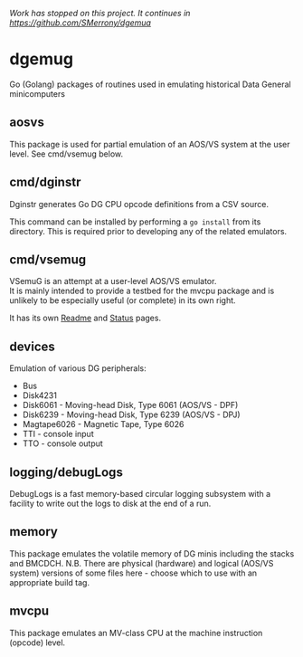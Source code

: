_Work has stopped on this project. It continues in https://github.com/SMerrony/dgemua_

# dgemug
Go (Golang) packages of routines used in emulating historical Data General minicomputers

## aosvs
This package is used for partial emulation of an AOS/VS system at the user level. See cmd/vsemug below.

## cmd/dginstr
Dginstr generates Go DG CPU opcode definitions from a CSV source.

This command can be installed by performing a `go install` from its directory.  This is required prior to developing any of the related emulators.

## cmd/vsemug
VSemuG is an attempt at a user-level AOS/VS emulator.  
It is mainly intended to provide a testbed for the mvcpu package and is unlikely to be especially useful (or complete) in its own right.

It has its own [Readme](cmd/vsemug/README.md) and [Status](cmd/vsemug/STATUS.md) pages.

## devices
Emulation of various DG peripherals:
 * Bus
 * Disk4231
 * Disk6061 - Moving-head Disk, Type 6061 (AOS/VS - DPF)
 * Disk6239 - Moving-head Disk, Type 6239 (AOS/VS - DPJ)
 * Magtape6026 - Magnetic Tape, Type 6026
 * TTI - console input
 * TTO - console output

## logging/debugLogs
DebugLogs is a fast memory-based circular logging subsystem with a facility to write out the logs to disk at the end of a run.

## memory
This package emulates the volatile memory of DG minis including the stacks and BMCDCH.
N.B. There are physical (hardware) and logical (AOS/VS system) versions of some files here - 
choose which to use with an appropriate build tag.

## mvcpu
This package emulates an MV-class CPU at the machine instruction (opcode) level.


